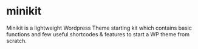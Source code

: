 minikit
=======

Minikit is a lightweight Wordpress Theme starting kit which contains basic functions and few useful shortcodes & features to start a WP theme from scratch.